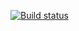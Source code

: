 [![Build status](https://ci.appveyor.com/api/projects/status/lx4kc3sc7548ej6g/branch/main?svg=true)](https://ci.appveyor.com/project/IIIAMAH4ik/card/branch/main)
